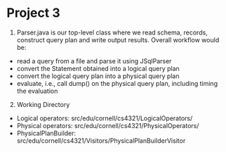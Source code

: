 # Project 3

1. Parser.java is our top-level class where we read schema, records, construct query plan and write output results. Overall workflow would be:
- read a query from a file and parse it using JSqlParser
- convert the Statement obtained into a logical query plan
- convert the logical query plan into a physical query plan
- evaluate, i.e., call dump() on the physical query plan, including timing the evaluation

2. Working Directory
- Logical operators: src/edu/cornell/cs4321/LogicalOperators/
- Physical operators: src/edu/cornell/cs4321/PhysicalOperators/
- PhysicalPlanBuilder: src/edu/cornell/cs4321/Visitors/PhysicalPlanBuilderVisitor
